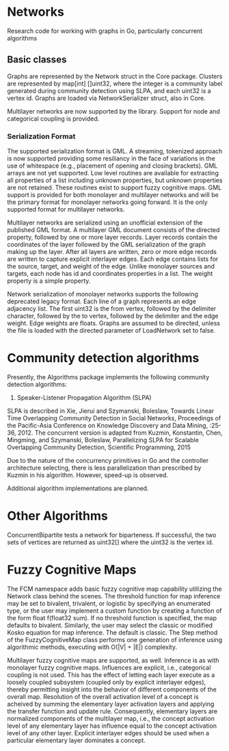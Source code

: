 # Networks
Research code for working with graphs in Go, particularly concurrent algorithms

## Basic classes
Graphs are represented by the Network struct in the Core package.  Clusters are represented by map[int] []uint32, where the integer is a community label generated during community detection using SLPA, and each uint32 is a vertex id.  Graphs are loaded
via NetworkSerializer struct, also in Core. 

Multilayer networks are now supported by the library. Support for node and categorical coupling is provided.

### Serialization Format
The supported serialization format is GML. A streaming, tokenized approach is now supported providing some resiliancy in the face of variations in the use of whitespace (e.g., placement of opening and closing brackets). GML arrays are not yet supported.
Low level routines are available for extracting all properties of a list including unknown properties, but unknown properties 
are not retained. These routines exist to support fuzzy cognitive maps.  GML support is provided for both monolayer and multilayer networks and will be
the primary format for monolayer networks going forward. It is the only supported format for multilayer networks.

Multilayer networks are serialized using an unofficial extension of the published GML format. A multilayer GML document consists of the directed property, followed by one or more layer records.  Layer records contain the coordinates of the 
layer followed by the GML serialization of the graph making up the layer.  After all layers are written, zero or more edge records are written to capture explicit interlayer edges.  Each edge contains lists for the source, target, and weight of the edge. 
Unlike monolayer sources and targets, each node has id and coordinates properties in a list. The weight property is a simple property.

Network serialization of monolayer networks supports the following deprecated legacy format. Each line of a graph represents an edge adjacency list.  The first uint32 is the from vertex, followed by the delimiter character, followed by
the to vertex, followed by the delimiter and the edge weight.  Edge weights are floats.  Graphs are assumed to be directed, unless the 
file is loaded with the directed parameter of LoadNetwork set to false.

# Community detection algorithms 
Presently, the Algorithms package implements the following community detection algorithms:

1. Speaker-Listener Propagation Algorithm (SLPA)

SLPA is described in Xie, Jierui and Szymanski, Boleslaw, Towards Linear Time Overlapping Community Detection in Social Networks, Proceedings of the Pacific-Asia Conference on Knowledge Discovery and Data Mining, :25-36, 2012.
The concurrent version is adapted from Kuzmin, Konstantin, Chen, Mingming, and Szymanski, Boleslaw, Parallelizing SLPA for Scalable Overlapping Community Detection, Scientific Programming, 2015

Due to the nature of the concurrency primitives in Go and the controller architecture selecting, there is less parallelization than prescribed by Kuzmin in his algorithm.  However, speed-up is observed.

Additional algorithm implementations are planned.

# Other Algorithms
ConcurrentBipartite tests a network for biparteness.  If successful, the two sets of vertices are returned as uint32[] where the uint32 is the vertex id.

# Fuzzy Cognitive Maps
The FCM namespace adds basic fuzzy cognitive map capability utilizing the Network class behind the scenes. 
The threshold function for map inference may be set to bivalent, trivalent, or logistic by specifying an enumerated type, or the user may implement a custom 
function by creating a function of the form float f(float32 sum). If no threshold function is specified, the map defaults to bivalent. Similarly, the user may 
select the classic or modified Kosko equation for map inference.  The default is classic. 
The Step method of the FuzzyCognitiveMap class performs one generation of inference using algorithmic methods, executing with 
 O(|V| + |E|) complexity.
 
 Multilayer fuzzy cognitive maps are supported, as well. Inference is as with monolayer fuzzy cognitive maps. 
 Influences are explicit, i.e., categorical coupling is not used. This has the effect of letting each layer execute as a loosely coupled subsystem (coupled only by explicit interlayer edges), thereby permitting insight into the behavior of 
  different components of the overall map. Resolution of the overall activation level of a concept is acheived by summing the elementary layer activation layers and applying the transfer function and update rule. Consequently, elementary layers are normalized components 
  of the multilayer map, i.e., the concept activation level of any elementary layer has influence equal to the concept activation level of any other layer. Explicit interlayer edges should be used when a particular elementary layer dominates a concept. 